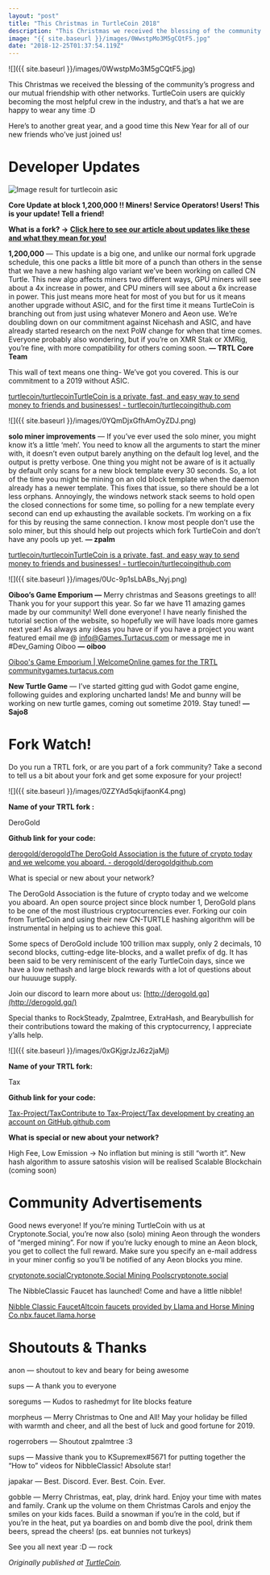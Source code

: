 ```yaml
---
layout: "post"
title: "This Christmas in TurtleCoin 2018"
description: "This Christmas we received the blessing of the community’s progress and our mutual friendship with other networks. TurtleCoin users are quickly becoming the most helpful crew in the industry, and…"
image: "{{ site.baseurl }}/images/0WwstpMo3M5gCQtF5.jpg"
date: "2018-12-25T01:37:54.119Z"
---
```


![]({{ site.baseurl }}/images/0WwstpMo3M5gCQtF5.jpg)

This Christmas we received the blessing of the community’s progress and our mutual friendship with other networks. TurtleCoin users are quickly becoming the most helpful crew in the industry, and that’s a hat we are happy to wear any time :D

Here’s to another great year, and a good time this New Year for all of our new friends who’ve just joined us!

# Developer Updates

![Image result for turtlecoin asic](https://miro.medium.com/proxy/0*CeM-wa5u8MuWkzIS.jpg)

**Core Update at block 1,200,000 !! Miners! Service Operators! Users! This is your update! Tell a friend!**

**What is a fork? ->** [**Click here to see our article about updates like these and what they mean for you!**](https://blog.turtlecoin.lol/archives/what-the-fork/)

**1,200,000** — This update is a big one, and unlike our normal fork upgrade schedule, this one packs a little bit more of a punch than others in the sense that we have a new hashing algo variant we’ve been working on called CN Turtle. This new algo affects miners two different ways, GPU miners will see about a 4x increase in power, and CPU miners will see about a 6x increase in power. This just means more heat for most of you but for us it means another upgrade without ASIC, and for the first time it means TurtleCoin is branching out from just using whatever Monero and Aeon use. We’re doubling down on our commitment against Nicehash and ASIC, and have already started research on the next PoW change for when that time comes. Everyone probably also wondering, but if you’re on XMR Stak or XMRig, you’re fine, with more compatibility for others coming soon. **— TRTL Core Team**

This wall of text means one thing- We’ve got you covered. This is our commitment to a 2019 without ASIC.

[turtlecoin/turtlecoinTurtleCoin is a private, fast, and easy way to send money to friends and businesses! - turtlecoin/turtlecoingithub.com](https://github.com/turtlecoin/turtlecoin)

![]({{ site.baseurl }}/images/0YQmDjxGfhAmOyZDJ.png)

**solo miner improvements** — If you’ve ever used the solo miner, you might know it’s a little ‘meh’. You need to know all the arguments to start the miner with, it doesn’t even output barely anything on the default log level, and the output is pretty verbose. One thing you might not be aware of is it actually by default only scans for a new block template every 30 seconds. So, a lot of the time you might be mining on an old block template when the daemon already has a newer template. This fixes that issue, so there should be a lot less orphans. Annoyingly, the windows network stack seems to hold open the closed connections for some time, so polling for a new template every second can end up exhausting the available sockets. I’m working on a fix for this by reusing the same connection. I know most people don’t use the solo miner, but this should help out projects which fork TurtleCoin and don’t have any pools up yet. **— zpalm**

[turtlecoin/turtlecoinTurtleCoin is a private, fast, and easy way to send money to friends and businesses! - turtlecoin/turtlecoingithub.com](https://github.com/turtlecoin/turtlecoin)

![]({{ site.baseurl }}/images/0Uc-9p1sLbABs_Nyj.png)

**Oiboo’s Game Emporium —** Merry christmas and Seasons greetings to all! Thank you for your support this year. So far we have 11 amazing games made by our community! Well done everyone! I have nearly finished the tutorial section of the website, so hopefully we will have loads more games next year! As always any ideas you have or if you have a project you want featured email me @ info@Games.Turtacus.com or message me in #Dev_Gaming Oiboo **— oiboo**

[Oiboo's Game Emporium | WelcomeOnline games for the TRTL communitygames.turtacus.com](https://games.turtacus.com/)

**New Turtle Game** — I’ve started gitting gud with Godot game engine, following guides and exploring uncharted lands! Me and bunny will be working on new turtle games, coming out sometime 2019\. Stay tuned! **— Sajo8**

# Fork Watch!

Do you run a TRTL fork, or are you part of a fork community? Take a second to tell us a bit about your fork and get some exposure for your project!

![]({{ site.baseurl }}/images/0ZZYAd5qkijfaonK4.png)

**Name of your TRTL fork :**

DeroGold

**Github link for your code:**

[derogold/derogoldThe DeroGold Association is the future of crypto today and we welcome you aboard. - derogold/derogoldgithub.com](https://github.com/derogold/derogold)

What is special or new about your network?

The DeroGold Association is the future of crypto today and we welcome you aboard. An open source project since block number 1, DeroGold plans to be one of the most illustrious cryptocurrencies ever. Forking our coin from TurtleCoin and using their new CN-TURTLE hashing algorithm will be instrumental in helping us to achieve this goal.

Some specs of DeroGold include 100 trillion max supply, only 2 decimals, 10 second blocks, cutting-edge lite-blocks, and a wallet prefix of dg. It has been said to be very reminiscent of the early TurtleCoin days, since we have a low nethash and large block rewards with a lot of questions about our huuuuge supply.

Join our discord to learn more about us: [http://derogold.gq](http://derogold.gq/)

Special thanks to RockSteady, Zpalmtree, ExtraHash, and Bearybullish for their contributions toward the making of this cryptocurrency, I appreciate y’alls help.

![]({{ site.baseurl }}/images/0xGKjgrJzJ6z2jaMj)

**Name of your TRTL fork:**

Tax

**Github link for your code:**

[Tax-Project/TaxContribute to Tax-Project/Tax development by creating an account on GitHub.github.com](https://github.com/Tax-Project/Tax)

**What is special or new about your network?**

High Fee, Low Emission -> No inflation but mining is still “worth it”. New hash algorithm to assure satoshis vision will be realised Scalable Blockchain (coming soon)

# Community Advertisements

Good news everyone! If you’re mining TurtleCoin with us at Cryptonote.Social, you’re now also (solo) mining Aeon through the wonders of “merged mining”. For now if you’re lucky enough to mine an Aeon block, you get to collect the full reward. Make sure you specify an e-mail address in your miner config so you’ll be notified of any Aeon blocks you mine.

[cryptonote.socialCryptonote.Social Mining Poolscryptonote.social](https://cryptonote.social/trtl)

The NibbleClassic Faucet has launched! Come and have a little nibble!

[Nibble Classic FaucetAltcoin faucets provided by Llama and Horse Mining Co.nbx.faucet.llama.horse](http://nbx.faucet.llama.horse/)

# Shoutouts & Thanks

anon — shoutout to kev and beary for being awesome

sups — A thank you to everyone

soregums — Kudos to rashedmyt for lite blocks feature

morpheus — Merry Christmas to One and All! May your holiday be filled with warmth and cheer, and all the best of luck and good fortune for 2019.

rogerrobers — Shoutout zpalmtree :3

sups — Massive thank you to KSupremex#5671 for putting together the “How to” videos for NibbleClassic! Absolute star!

japakar — Best. Discord. Ever. Best. Coin. Ever.

gobble — Merry Christmas, eat, play, drink hard. Enjoy your time with mates and family. Crank up the volume on them Christmas Carols and enjoy the smiles on your kids faces. Build a snowman if you’re in the cold, but if you’re in the heat, put ya boardies on and bomb dive the pool, drink them beers, spread the cheers! (ps. eat bunnies not turkeys)

See you all next year :D — rock

_Originally published at_ [_TurtleCoin_](http://blog.turtlecoin.lol/archives/this-christmas-in-turtlecoin-2018/)_._
